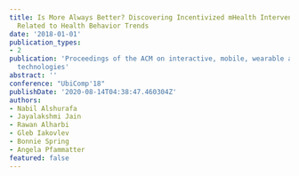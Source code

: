 ```yaml
---
title: Is More Always Better? Discovering Incentivized mHealth Intervention Engagement
  Related to Health Behavior Trends
date: '2018-01-01'
publication_types:
- 2
publication: 'Proceedings of the ACM on interactive, mobile, wearable and ubiquitous
  technologies'
abstract: ''
conference: "UbiComp'18"
publishDate: '2020-08-14T04:38:47.460304Z'
authors:
- Nabil Alshurafa
- Jayalakshmi Jain
- Rawan Alharbi
- Gleb Iakovlev
- Bonnie Spring
- Angela Pfammatter
featured: false
---
```

